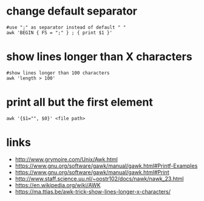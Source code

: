 # change default separator

```
#use ";" as separator instead of default " "
awk 'BEGIN { FS = ";" } ; { print $1 }'
```

# show lines longer than X characters

```
#show lines longer than 100 characters
awk 'length > 100'
```

# print all but the first element

```
awk '{$1="", $0}' <file path>
```

# links

* http://www.grymoire.com/Unix/Awk.html
* https://www.gnu.org/software/gawk/manual/gawk.html#Printf-Examples
* https://www.gnu.org/software/gawk/manual/gawk.html#Print
* http://www.staff.science.uu.nl/~oostr102/docs/nawk/nawk_23.html
* https://en.wikipedia.org/wiki/AWK
* https://ma.ttias.be/awk-trick-show-lines-longer-x-characters/
